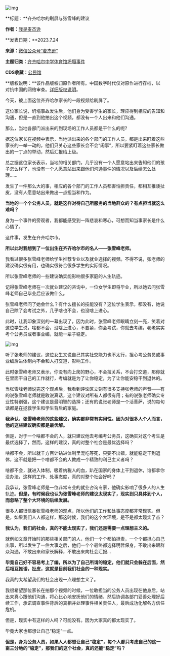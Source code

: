 ![img](https://chinadigitaltimes.net/chinese/files/2023/07/post-698530-64be80709430e.)




**标题：**齐齐哈尔的刷屏与张雪峰的建议  

**作者：**[我是麦杰逊](https://chinadigitaltimes.net/space/麦杰逊)  

**发表日期：**2023.7.24  

**来源：**[微信公众号“麦杰逊”](https://web.archive.org/web/https://mp.weixin.qq.com/s/-QA85FRhLH8HiLQiGA4RUA)  

**主题归类：**[齐齐哈尔中学体育馆坍塌事件](https://chinadigitaltimes.net/space/齐齐哈尔中学体育馆坍塌事件)  

**CDS收藏：**[公民馆](https://chinadigitaltimes.net/space/%E5%85%AC%E6%B0%91%E9%A6%86)  

**版权说明：**该作品版权归原作者所有。中国数字时代仅对原作进行存档，以对抗中国的网络审查。[详细版权说明](https://chinadigitaltimes.net/chinese/copyright)。


今天，被上面这位齐齐哈尔家长的一段视频给刷屏了。


这位家长说，坍塌事故发生后，他们身为受害学生的家长，理应得到相应的告知和沟通，但是一直到他拍出这个视频，都没有一个人出来和他们沟通。


那么，当地各部门派出来的到现场的工作人员都是干什么的呢?


据这位家长在视频中表示，当地派出来的各个部门的工作人员，都是出来盯着这些家长的一举一动的，他们只关心这些家长会不会“闹事”，所以要紧盯着这些家长做出的一丁点的举动，然后汇报给上级。


总之据这位家长表示，当地的相关部门，几乎没有一个人愿意站出来告知他们的孩子怎么样了，也没有一个人愿意站出来跟他们沟通事件的情况以及后续怎么处理……


发生了一件那么大的事，相应的各个部门的工作人员都害怕担责任，都相互推诿扯皮，没有人愿意站出来做出一点担当和作为。


**当地的一个个公务人员，就是这样对待自己所服务的当地群众的？有点担当就这么难吗？**‍‍‍


身为一个事件的旁观者，我都能感受到一阵悲哀和寒心，可想而知当事家长是什么心情了。‍


这件事，发生在齐齐哈尔市。


**所以此时我想到了一位出生在齐齐哈尔市的名人——张雪峰老师。**‍


我看过很多张雪峰老师给学生推荐专业以及就业选择的视频。不得不说，张老师的建议确实很有用，也确实很符合很多学生的实际情况。


所以张雪峰老师的一些建议确实能影响很多家庭的人生轨迹。


记得张雪峰老师在一次就业建议的咨询中，一位女学生即将毕业，所以她去问张雪峰老师自己毕业后应该做什么。


张雪峰老师问了她会什么？有什么擅长的技能没有？这位学生表示，都没有，她说自己除了会考试之外，几乎啥也不会，也没啥上进心。‍‍‍


此时，让我印象深刻的一幕出现了，因为此时，张雪峰老师眼睛立刻一亮，笑着对这位学生说，啥都不会，没啥上进心，不要紧，你会考试，你就去考编，老老实实考个公务员或者事业编，就能一辈子稳定。‍‍‍


![img](https://chinadigitaltimes.net/chinese/files/2023/07/post-698530-64be8074346b2.png)


听了张老师的建议，这位女生又说自己其实社交能力也不太行，担心考公务员或事业编后进体制内不会和人打交道，影响工作。


此时张雪峰老师又表示，你没有向上爬的野心，不会拉关系，不会打交道，那你就在里面干自己的工作就行，考编就是为了让你稳定，为了让你能安稳干到退休的。


当张雪峰老师说完这个观点后，我看到评论区立刻有很多支持张老师的声音——有的说张雪峰老师就是敢说真话，这个建议对所有人都很有用；有的说张老师确实专业性特别强，这个建议是最明智的选择；还有的说张老师是一个活菩萨，说的每句话都是在拯救学生和学生背后的家庭。


**我承认，张雪峰老师的这些建议，确实都非常有实用性。因为对很多人个人而言，他的这些建议确实都是最优解。**


但是，对于一个啥都不会的人，就只建议他去考编考公务员，这确实对这个考生是最优选择了，然而，这样的建议，真的对整个社会是最优选择吗？‍‍‍‍


啥都不会，所以就千方百计钻进体制里混吃等死，只要不出错，就能稳定干到退休，这不就是把一个啥都不会的人教成一个精致的利己主义者吗？‍‍‍‍


啥都不会，就进入体制，吸着纳税人的血，趴在国家的身体上干到退休，谁都拿你没办法，这样的工作、处事态度，真的对整个社会好吗？‍‍


我承认，张雪峰老师是一位非常专业的就业咨询专家，他确实影响了很多人的人生轨迹。**但是，有时候我也认为张雪峰老师的建议太现实了，现实到只具体到个人，而忽略了整个大环境的后续发展。**‍‍‍‍‍‍


很多人都很信奉张雪峰老师的观点，所以他们的工作和处事态度都非常现实。但是，如果我们人人都这样，那这时候，我们的这个大环境，是不是都太现实了点？


**我认为，我们的社会，真的不能太现实了，我们还是需要一点理想主义的。**


就例如文章开始时的那些相关部门的人，他们一个个都怕担责，一个个都担心自己出事，所以发生了一件大事之后，他们一个个最终都选择明哲保身，不敢出来跟群众沟通，不敢出来和家长解释，不敢出来向社会汇报…


**毕竟自己好不容易考上了编，所以为了自己所谓的稳定，他们就只会躲在后面，然后相互推诿，扯皮，这就是目前我们社会的一种现实。**‍‍‍


我真的太希望我们的社会出现一点理想主义了。


我很希望那位家长在拍那个视频的时候，一位敢担当的公务人员出现在他身后，站出来真心跟他们沟通，将心比心地安抚他们的情绪，然后协调各部门妥善处理好后续工作，承诺调查事件背后的真相并处理事件相关责任人，最后成功化解各方信任危机。


但是，现实中有这样的人吗？可能没有。因为大家真的都太现实了。


毕竟大家也都想让自己“稳定”一点。


**但是，身为公务人员，如果人人都想让自己“稳定”，每个人都只考虑自己的这一亩三分地的“稳定”，那我们的这个社会，真的还能“稳定”吗？**


